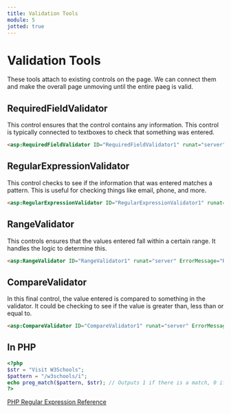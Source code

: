 ```yaml
---
title: Validation Tools
module: 5
jotted: true
---
```


# Validation Tools

These tools attach to existing controls on the page.  We can connect them and make the overall page unmoving until the entire paeg is valid.

## RequiredFieldValidator

This control ensures that the control contains any information.  This control is typically connected to textboxes to check that something was entered.

```html
<asp:RequiredFieldValidator ID="RequiredFieldValidator1" runat="server" ErrorMessage="RequiredFieldValidator"></asp:RequiredFieldValidator>
```

## RegularExpressionValidator

This control checks to see if the information that was entered matches a pattern.  This is useful for checking things like email, phone, and more.

```html
<asp:RegularExpressionValidator ID="RegularExpressionValidator1" runat="server" ErrorMessage="RegularExpressionValidator"></asp:RegularExpressionValidator>
```

## RangeValidator

This controls ensures that the values entered fall within a certain range.  It handles the logic to determine this.

```html
<asp:RangeValidator ID="RangeValidator1" runat="server" ErrorMessage="RangeValidator"></asp:RangeValidator>
```

## CompareValidator

In this final control, the value entered is compared to something in the validator.  It could be checking to see if the value is greater than, less than or equal to.

```html
<asp:CompareValidator ID="CompareValidator1" runat="server" ErrorMessage="CompareValidator"></asp:CompareValidator>
```

## In PHP

```php
<?php
$str = "Visit W3Schools";
$pattern = "/w3schools/i";
echo preg_match($pattern, $str); // Outputs 1 if there is a match, 0 if not.
?>
```

<a href="https://www.w3schools.com/php/php_ref_regex.asp" target="_new"> PHP Regular Expression Reference</a>